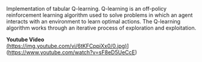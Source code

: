 Implementation of tabular Q-learning.
Q-learning is an off-policy reinforcement learning algorithm used to solve problems in which an agent interacts with an environment to learn optimal actions.
The Q-learning algorithm works through an iterative process of exploration and exploitation.

**Youtube Video**   
[(https://img.youtube.com/vi/6tKFCppiXx0/0.jpg)](https://www.youtube.com/watch?v=6tKFCppiXx0)](https://www.youtube.com/watch?v=sF8eD5UeCcE)
